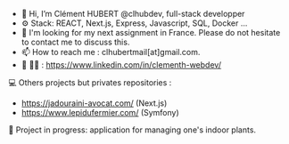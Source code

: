 - 👋 Hi, I’m Clément HUBERT @clhubdev, full-stack developper
- ⚙️ Stack: REACT, Next.js, Express, Javascript, SQL, Docker ...
- 🔎 I'm looking for my next assignment in France. Please do not hesitate to contact me to discuss this.
- 📫 How to reach me : clhubertmail[at]gmail.com.
- 💼 🧑‍🎓 : https://www.linkedin.com/in/clementh-webdev/


💻 Others projects but privates repositories : 

- https://jadouraini-avocat.com/ (Next.js)
- https://www.lepidufermier.com/ (Symfony)

🌱 Project in progress: application for managing one's indoor plants. 

<!---
clhubdev/clhubdev is a ✨ special ✨ repository because its `README.md` (this file) appears on your GitHub profile.
You can click the Preview link to take a look at your changes.
--->
